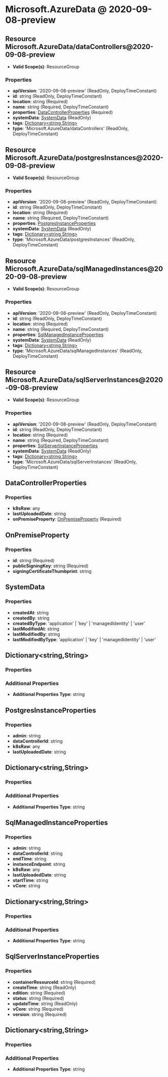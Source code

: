 # Microsoft.AzureData @ 2020-09-08-preview

## Resource Microsoft.AzureData/dataControllers@2020-09-08-preview
* **Valid Scope(s)**: ResourceGroup
### Properties
* **apiVersion**: '2020-09-08-preview' (ReadOnly, DeployTimeConstant)
* **id**: string (ReadOnly, DeployTimeConstant)
* **location**: string (Required)
* **name**: string (Required, DeployTimeConstant)
* **properties**: [DataControllerProperties](#datacontrollerproperties) (Required)
* **systemData**: [SystemData](#systemdata) (ReadOnly)
* **tags**: [Dictionary<string,String>](#dictionarystringstring)
* **type**: 'Microsoft.AzureData/dataControllers' (ReadOnly, DeployTimeConstant)

## Resource Microsoft.AzureData/postgresInstances@2020-09-08-preview
* **Valid Scope(s)**: ResourceGroup
### Properties
* **apiVersion**: '2020-09-08-preview' (ReadOnly, DeployTimeConstant)
* **id**: string (ReadOnly, DeployTimeConstant)
* **location**: string (Required)
* **name**: string (Required, DeployTimeConstant)
* **properties**: [PostgresInstanceProperties](#postgresinstanceproperties)
* **systemData**: [SystemData](#systemdata) (ReadOnly)
* **tags**: [Dictionary<string,String>](#dictionarystringstring)
* **type**: 'Microsoft.AzureData/postgresInstances' (ReadOnly, DeployTimeConstant)

## Resource Microsoft.AzureData/sqlManagedInstances@2020-09-08-preview
* **Valid Scope(s)**: ResourceGroup
### Properties
* **apiVersion**: '2020-09-08-preview' (ReadOnly, DeployTimeConstant)
* **id**: string (ReadOnly, DeployTimeConstant)
* **location**: string (Required)
* **name**: string (Required, DeployTimeConstant)
* **properties**: [SqlManagedInstanceProperties](#sqlmanagedinstanceproperties)
* **systemData**: [SystemData](#systemdata) (ReadOnly)
* **tags**: [Dictionary<string,String>](#dictionarystringstring)
* **type**: 'Microsoft.AzureData/sqlManagedInstances' (ReadOnly, DeployTimeConstant)

## Resource Microsoft.AzureData/sqlServerInstances@2020-09-08-preview
* **Valid Scope(s)**: ResourceGroup
### Properties
* **apiVersion**: '2020-09-08-preview' (ReadOnly, DeployTimeConstant)
* **id**: string (ReadOnly, DeployTimeConstant)
* **location**: string (Required)
* **name**: string (Required, DeployTimeConstant)
* **properties**: [SqlServerInstanceProperties](#sqlserverinstanceproperties)
* **systemData**: [SystemData](#systemdata) (ReadOnly)
* **tags**: [Dictionary<string,String>](#dictionarystringstring)
* **type**: 'Microsoft.AzureData/sqlServerInstances' (ReadOnly, DeployTimeConstant)

## DataControllerProperties
### Properties
* **k8sRaw**: any
* **lastUploadedDate**: string
* **onPremiseProperty**: [OnPremiseProperty](#onpremiseproperty) (Required)

## OnPremiseProperty
### Properties
* **id**: string (Required)
* **publicSigningKey**: string (Required)
* **signingCertificateThumbprint**: string

## SystemData
### Properties
* **createdAt**: string
* **createdBy**: string
* **createdByType**: 'application' | 'key' | 'managedIdentity' | 'user'
* **lastModifiedAt**: string
* **lastModifiedBy**: string
* **lastModifiedByType**: 'application' | 'key' | 'managedIdentity' | 'user'

## Dictionary<string,String>
### Properties
### Additional Properties
* **Additional Properties Type**: string

## PostgresInstanceProperties
### Properties
* **admin**: string
* **dataControllerId**: string
* **k8sRaw**: any
* **lastUploadedDate**: string

## Dictionary<string,String>
### Properties
### Additional Properties
* **Additional Properties Type**: string

## SqlManagedInstanceProperties
### Properties
* **admin**: string
* **dataControllerId**: string
* **endTime**: string
* **instanceEndpoint**: string
* **k8sRaw**: any
* **lastUploadedDate**: string
* **startTime**: string
* **vCore**: string

## Dictionary<string,String>
### Properties
### Additional Properties
* **Additional Properties Type**: string

## SqlServerInstanceProperties
### Properties
* **containerResourceId**: string (Required)
* **createTime**: string (ReadOnly)
* **edition**: string (Required)
* **status**: string (Required)
* **updateTime**: string (ReadOnly)
* **vCore**: string (Required)
* **version**: string (Required)

## Dictionary<string,String>
### Properties
### Additional Properties
* **Additional Properties Type**: string

